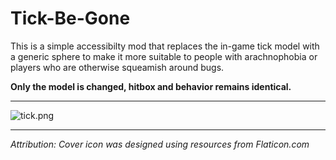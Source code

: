 # Tick-Be-Gone

This is a simple accessibilty mod that replaces the in-game tick model with a generic sphere to make it more suitable to people with arachnophobia or players who are otherwise squeamish around bugs.

**Only the model is changed, hitbox and behavior remains identical.**

---

![tick.png](https://i.imgur.com/WdsKzNB.png)

---

*Attribution: Cover icon was designed using resources from Flaticon.com*